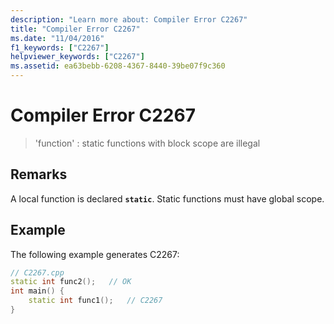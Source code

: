 ```yaml
---
description: "Learn more about: Compiler Error C2267"
title: "Compiler Error C2267"
ms.date: "11/04/2016"
f1_keywords: ["C2267"]
helpviewer_keywords: ["C2267"]
ms.assetid: ea63bebb-6208-4367-8440-39be07f9c360
---
```

# Compiler Error C2267

> 'function' : static functions with block scope are illegal

## Remarks

A local function is declared **`static`**. Static functions must have global scope.

## Example

The following example generates C2267:

```cpp
// C2267.cpp
static int func2();   // OK
int main() {
    static int func1();   // C2267
}
```
